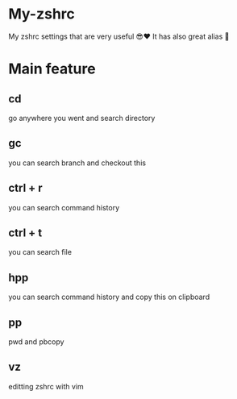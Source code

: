 # My-zshrc
My zshrc settings that are very useful 😎❤️
It has also great alias 🌟

# Main feature

## cd
go anywhere you went and search directory

## gc
you can search branch and checkout this

## ctrl + r
you can search command history

## ctrl + t
you can search file

## hpp
you can search command history and copy this on clipboard

## pp
pwd and pbcopy

## vz
editting zshrc with vim
